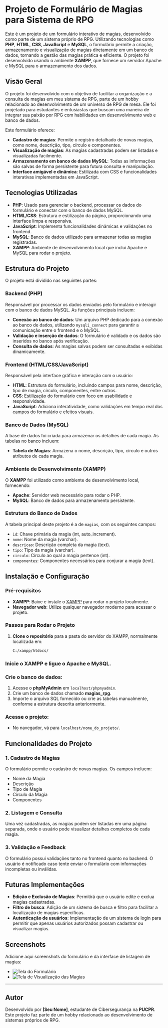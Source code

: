 # Projeto de Formulário de Magias para Sistema de RPG

Este é um projeto de um formulário interativo de magias, desenvolvido como parte de um sistema próprio de RPG. Utilizando tecnologias como **PHP**, **HTML**, **CSS**, **JavaScript** e **MySQL**, o formulário permite a criação, armazenamento e visualização de magias diretamente em um banco de dados, tornando a gestão das magias prática e eficiente. O projeto foi desenvolvido usando o ambiente **XAMPP**, que fornece um servidor Apache e MySQL para o armazenamento dos dados.

## Visão Geral

O projeto foi desenvolvido com o objetivo de facilitar a organização e a consulta de magias em meu sistema de RPG, parte de um hobby relacionado ao desenvolvimento de um universo de RPG de mesa. Ele foi projetado para estudantes e entusiastas que buscam uma maneira de integrar sua paixão por RPG com habilidades em desenvolvimento web e banco de dados.

Este formulário oferece:

- **Cadastro de magias**: Permite o registro detalhado de novas magias, como nome, descrição, tipo, círculo e componentes.
- **Visualização de magias**: As magias cadastradas podem ser listadas e visualizadas facilmente.
- **Armazenamento em banco de dados MySQL**: Todas as informações são salvas de forma persistente para futura consulta e manipulação.
- **Interface amigável e dinâmica**: Estilizada com CSS e funcionalidades interativas implementadas em JavaScript.

## Tecnologias Utilizadas

- **PHP**: Usado para gerenciar o backend, processar os dados do formulário e conectar com o banco de dados MySQL.
- **HTML/CSS**: Estrutura e estilização da página, proporcionando uma interface limpa e responsiva.
- **JavaScript**: Implementa funcionalidades dinâmicas e validações no frontend.
- **MySQL**: Banco de dados utilizado para armazenar todas as magias registradas.
- **XAMPP**: Ambiente de desenvolvimento local que inclui Apache e MySQL para rodar o projeto.

## Estrutura do Projeto

O projeto está dividido nas seguintes partes:

### Backend (PHP)
Responsável por processar os dados enviados pelo formulário e interagir com o banco de dados MySQL. As funções principais incluem:

- **Conexão ao banco de dados**: Um arquivo PHP dedicado para a conexão ao banco de dados, utilizando `mysqli_connect` para garantir a comunicação entre o frontend e o MySQL.
- **Validação e inserção de dados**: O formulário é validado e os dados são inseridos no banco após verificação.
- **Consulta de dados**: As magias salvas podem ser consultadas e exibidas dinamicamente.

### Frontend (HTML/CSS/JavaScript)
Responsável pela interface gráfica e interação com o usuário:

- **HTML**: Estrutura do formulário, incluindo campos para nome, descrição, tipo de magia, círculo, componentes, entre outros.
- **CSS**: Estilização do formulário com foco em usabilidade e responsividade.
- **JavaScript**: Adiciona interatividade, como validações em tempo real dos campos do formulário e efeitos visuais.

### Banco de Dados (MySQL)
A base de dados foi criada para armazenar os detalhes de cada magia. As tabelas no banco incluem:

- **Tabela de Magias**: Armazena o nome, descrição, tipo, círculo e outros atributos de cada magia.
  
### Ambiente de Desenvolvimento (XAMPP)
O **XAMPP** foi utilizado como ambiente de desenvolvimento local, fornecendo:

- **Apache**: Servidor web necessário para rodar o PHP.
- **MySQL**: Banco de dados para armazenamento persistente.

### Estrutura do Banco de Dados

A tabela principal deste projeto é a de `magias`, com os seguintes campos:

- `id`: Chave primária da magia (int, auto_increment).
- `nome`: Nome da magia (varchar).
- `descricao`: Descrição completa da magia (text).
- `tipo`: Tipo da magia (varchar).
- `circulo`: Círculo ao qual a magia pertence (int).
- `componentes`: Componentes necessários para conjurar a magia (text).

## Instalação e Configuração

### Pré-requisitos

- **XAMPP**: Baixe e instale o [XAMPP](https://www.apachefriends.org/index.html) para rodar o projeto localmente.
- **Navegador web**: Utilize qualquer navegador moderno para acessar o projeto.

### Passos para Rodar o Projeto

1. **Clone o repositório** para a pasta do servidor do XAMPP, normalmente localizada em:
   ```bash
   C:/xampp/htdocs/
   
### Inicie o XAMPP e ligue o Apache e MySQL.

### Crie o banco de dados:

1. Acesse o **phpMyAdmin** em `localhost/phpmyadmin`.
2. Crie um banco de dados chamado **magias_rpg**.
3. Importe o arquivo SQL fornecido ou crie as tabelas manualmente, conforme a estrutura descrita anteriormente.

### Acesse o projeto:

- No navegador, vá para `localhost/nome_do_projeto/`.

## Funcionalidades do Projeto

### 1. Cadastro de Magias
O formulário permite o cadastro de novas magias. Os campos incluem:

- Nome da Magia
- Descrição
- Tipo de Magia
- Círculo da Magia
- Componentes

### 2. Listagem e Consulta
Uma vez cadastradas, as magias podem ser listadas em uma página separada, onde o usuário pode visualizar detalhes completos de cada magia.

### 3. Validação e Feedback
O formulário possui validações tanto no frontend quanto no backend. O usuário é notificado caso tente enviar o formulário com informações incompletas ou inválidas.

## Futuras Implementações

- **Edição e Exclusão de Magias**: Permitirá que o usuário edite e exclua magias cadastradas.
- **Filtro de busca**: Adição de um sistema de busca e filtro para facilitar a localização de magias específicas.
- **Autenticação de usuários**: Implementação de um sistema de login para permitir que apenas usuários autorizados possam cadastrar ou visualizar magias.

## Screenshots

Adicione aqui screenshots do formulário e da interface de listagem de magias:

- ![Tela do Formulário](#)
- ![Tela de Visualização das Magias](#)

---

## Autor

Desenvolvido por **[Seu Nome]**, estudante de Cibersegurança na **PUCPR**. Este projeto faz parte de um hobby relacionado ao desenvolvimento de sistemas próprios de RPG.
